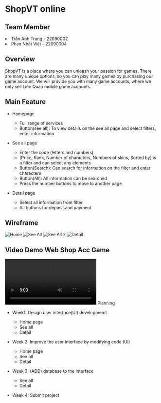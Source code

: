 <h1>ShopVT online</h1> 

<h2>Team Member</h2>
<li>Trần Anh Trung - 22090002</li>
<li>Phan Nhất Việt - 22090004</li>

<h2>Overview</h2>
ShopVT is a place where you can unleash your passion for games. There are many unique options, so you can play many games by purchasing our game account. We will provide you with many game accounts, where we only sell Lien Quan mobile game accounts.

<h2>Main Feature</h2>
  <ul>
    <li>Homepage</li>
    <ul>
      <li>Full range of services</li> 
      <li>Button(see all): To view details on the see all page and select filters, enter information</li>
    </ul>
  </ul>
  
<ul>
  <li>See all page</li>
  <ul>
    <li>Enter the code (letters and numbers)</li>
    <li>[Price, Rank, Number of characters, Numbers of skins, Sorted by] is a filter and can select any elements</li>
    <li>Button(Search): Can search for information on the filter and enter characters</li>
    <li>Button(All): All information can be searched</li>
    <li>Press the number buttons to move to another page</li>
  </ul>
</ul>

<ul>
  <li>Detail page</li>
  <ul>
    <li>Select all information from filter</li>
    <li>All buttons for deposit and payment</li>
  </ul>
</ul>

<h2>Wireframe</h2>

![Home](https://github.com/nhatvietax/shopvt.com/assets/163091302/7126009e-cf99-42aa-9eae-db8bf4717c3e)
![See All](https://github.com/nhatvietax/shopvt.com/assets/163091302/abc6247d-bf4e-473b-83db-f8d836436c6d)
![See All 2](https://github.com/nhatvietax/shopvt.com/assets/163091302/f1914a80-fcc9-4098-b936-9122328153ea)
![Detail](https://github.com/nhatvietax/shopvt.com/assets/163091302/a2d46f8e-168f-4327-a44f-e1406067c8e0)
<h2> Video Demo Web Shop Acc Game </h2> 
<video controls>
  <source src=".../blob/main/20240701101501.mp4">
</video>
<h32>Planning</h3>
<ul>
  <li>Week1: Design user interface(UI) developmemt</li>
  <ul>
    <li>Home page</li>
    <li>See all</li>
    <li>Detail</li>
  </ul>
</ul>
<uL>
  <li>Week 2: Improve the user interface by modifying code (UI)</li>
  <ul>
    <li>Home page</li>
    <li>See all</li>
    <li>Detail</li>
  </ul>
</uL>
<ul>
  <li>Week 3: (ADD) database to the interface</li>
  <ul>
    <li>See all</li>
    <li>Detail</li>
  </ul>
</ul>
<ul>
  <li>Week 4: Submit project</li>
</ul>
